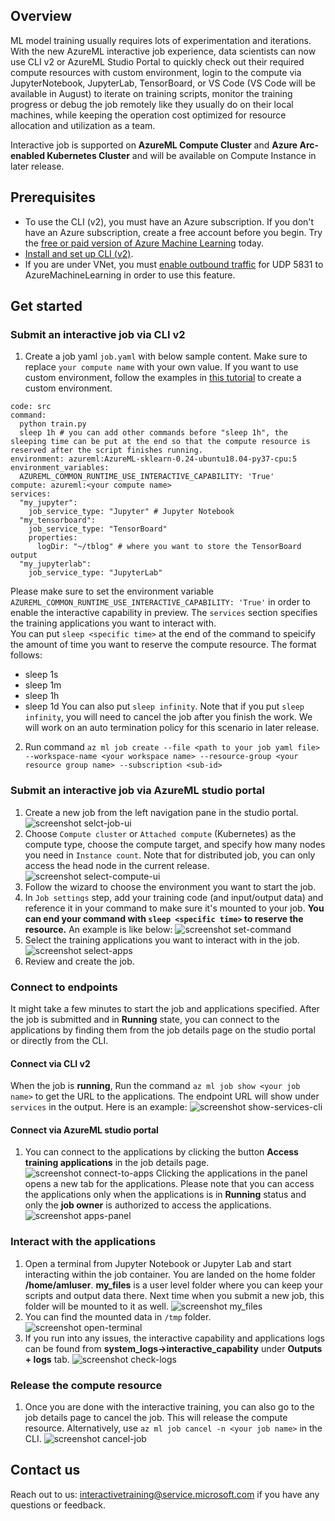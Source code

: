 ## Overview
ML model training usually requires lots of experimentation and iterations. With the new AzureML interactive job experience, data scientists can now use CLI v2 or AzureML Studio Portal to quickly check out their required compute resources with custom environment, login to the compute via JupyterNotebook, JupyterLab, TensorBoard, or VS Code (VS Code will be available in August) to iterate on training scripts, monitor the training progress or debug the job remotely like they usually do on their local machines, while keeping the operation cost optimized for resource allocation and utilization as a team.

Interactive job is supported on **AzureML Compute Cluster** and **Azure Arc-enabled Kubernetes Cluster**  and will be available on Compute Instance in later release.

## Prerequisites
- To use the CLI (v2), you must have an Azure subscription. If you don't have an Azure subscription, create a free account before you begin. Try the [free or paid version of Azure Machine Learning](https://azure.microsoft.com/free/) today.
- [Install and set up CLI (v2)](how-to-configure-cli.md).
- If you are under VNet, you must [enable outbound traffic](https://docs.microsoft.com/azure/machine-learning/how-to-access-azureml-behind-firewall?tabs=ipaddress%2Cpublic#outbound-configuration) for UDP 5831 to AzureMachineLearning in order to use this feature.

## Get started
### Submit an interactive job via CLI v2
1. Create a job yaml `job.yaml` with below sample content. Make sure to replace `your compute name` with your own value. If you want to use custom environment, follow the examples in [this tutorial](https://docs.microsoft.com/azure/machine-learning/how-to-manage-environments-v2) to create a custom environment. 
```dotnetcli
code: src 
command: 
  python train.py 
  sleep 1h # you can add other commands before "sleep 1h", the sleeping time can be put at the end so that the compute resource is reserved after the script finishes running.
environment: azureml:AzureML-sklearn-0.24-ubuntu18.04-py37-cpu:5
environment_variables: 
  AZUREML_COMMON_RUNTIME_USE_INTERACTIVE_CAPABILITY: 'True' 
compute: azureml:<your compute name>
services:
  "my_jupyter":
    job_service_type: "Jupyter" # Jupyter Notebook
  "my_tensorboard":
    job_service_type: "TensorBoard"
    properties:
      logDir: "~/tblog" # where you want to store the TensorBoard output 
  "my_jupyterlab":
    job_service_type: "JupyterLab"
```
Please make sure to set the environment variable `AZUREML_COMMON_RUNTIME_USE_INTERACTIVE_CAPABILITY: 'True'` in order to enable the interactive capability in preview. The `services` section specifies the training applications you want to interact with.  
You can put `sleep <specific time>` at the end of the command to speicify the amount of time you want to reserve the compute resource. The format follows: 
* sleep 1s
* sleep 1m
* sleep 1h
* sleep 1d
You can also put `sleep infinity`. Note that if you put `sleep infinity`, you will need to cancel the job after you finish the work. We will work on an auto termination policy for this scenario in later release. 
 
2. Run command `az ml job create --file <path to your job yaml file> --workspace-name <your workspace name> --resource-group <your resource group name> --subscription <sub-id> `

### Submit an interactive job via AzureML studio portal
1. Create a new job from the left navigation pane in the studio portal.
![screenshot selct-job-ui](./media/selectjob.png)
1. Choose `Compute cluster` or `Attached compute` (Kubernetes) as the compute type, choose the compute target, and specify how many nodes you need in `Instance count`. Note that for distributed job, you can only access the head node in the current release.
![screenshot select-compute-ui](./media/selectcompute.png)
1. Follow the wizard to choose the environment you want to start the job.
1. In `Job settings` step, add your training code (and input/output data) and reference it in your command to make sure it's mounted to your job. **You can end your command with `sleep <specific time>` to reserve the resource.** An example is like below:
![screenshot set-command](./media/setcommand.png)
1. Select the training applications you want to interact with in the job.
![screenshot select-apps](./media/selectapps.png)
1. Review and create the job.


### Connect to endpoints
It might take a few minutes to start the job and applications specified. After the job is submitted and in **Running** state, you can connect to the applications by finding them from the job details page on the studio portal or directly from the CLI.
#### Connect via CLI v2
When the job is **running**, Run the command `az ml job show <your job name>` to get the URL to the applications. The endpoint URL will show under `services` in the output. Here is an example:
![screenshot show-services-cli](./media/servicescli.png)

#### Connect via AzureML studio portal
1. You can connect to the applications by clicking the button **Access training applications** in the job details page. 
![screenshot connect-to-apps](./media/accessbutton.png)
Clicking the applications in the panel opens a new tab for the applications. Please note that you can access the applications only when the applications is in **Running** status and only the **job owner** is authorized to access the applications.
![screenshot apps-panel](./media/appspanel.png)

### Interact with the applications
1. Open a terminal from Jupyter Notebook or Jupyter Lab and start interacting within the job container. You are landed on the home folder **/home/amluser**. **my_files** is a user level folder where you can keep your scripts and output data there. Next time when you submit a new job, this folder will be mounted to it as well.
![screenshot my_files](./media/my_files.png)
1. You can find the mounted data in `/tmp` folder.
![screenshot open-terminal](./media/open-terminal.png) 
1. If you run into any issues, the interactive capability and applications logs can be found from **system_logs->interactive_capability** under **Outputs + logs** tab.
![screenshot check-logs](./media/ijlogs.png)

### Release the compute resource
1. Once you are done with the interactive training, you can also go to the job details page to cancel the job. This will release the compute resource. Alternatively, use `az ml job cancel -n <your job name>` in the CLI. 
![screenshot cancel-job](./media/canceljob.png)

## Contact us
Reach out to us: interactivetraining@service.microsoft.com if you have any questions or feedback.
